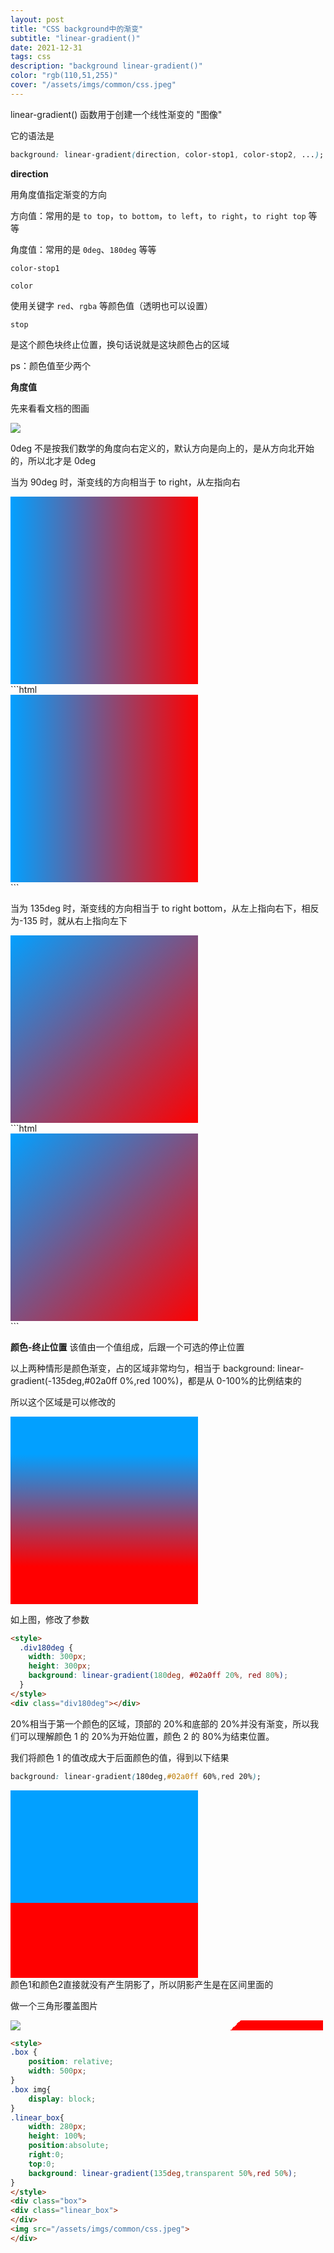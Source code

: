 ```yaml
---
layout: post
title: "CSS background中的渐变"
subtitle: "linear-gradient()"
date: 2021-12-31
tags: css
description: "background linear-gradient()"
color: "rgb(110,51,255)"
cover: "/assets/imgs/common/css.jpeg"
---
```


<style>
.div90deg {
    width: 300px;
    height: 300px;
    background: linear-gradient(90deg,#02a0ff,red);
}
.div135deg {
    width: 300px;
    height: 300px;
    background: linear-gradient(135deg,#02a0ff,red);
}
.div180deg {
    width: 300px;
    height: 300px;
    background: linear-gradient(180deg,#02a0ff 20%,red 80%);
}
.div180deg2 {
    width: 300px;
    height: 300px;
    background: linear-gradient(180deg,#02a0ff 60%,red 20%);
}
.box {
    position: relative;
    width: 500px;
}
.box img{
    display: block;
}
.linear_box{
    width: 280px;
    height: 100%;
    position:absolute;
    right:0;
    top:0;
    background: linear-gradient(135deg,transparent 50%,red 50%);
}
</style>

linear-gradient() 函数用于创建一个线性渐变的 "图像"

它的语法是

```css
background: linear-gradient(direction, color-stop1, color-stop2, ...);
```

**direction**

用角度值指定渐变的方向

方向值：常用的是 `to top`，`to bottom`，`to left`，`to right`，`to right top` 等等

角度值：常用的是 `0deg`、`180deg` 等等

`color-stop1`

`color`

使用关键字 `red`、`rgba` 等颜色值（透明也可以设置）

`stop`

是这个颜色块终止位置，换句话说就是这块颜色占的区域

ps：颜色值至少两个

**角度值**

先来看看文档的图画

<img src="/assets/imgs/2022/01/deg.png">

0deg 不是按我们数学的角度向右定义的，默认方向是向上的，是从方向北开始的，所以北才是 0deg

当为 90deg 时，渐变线的方向相当于 to right，从左指向右

<div class="div90deg"></div>
```html
<style>
.div0deg {
    width: 300px;
    height: 300px;
    background: linear-gradient(90deg,#02a0ff,red);
}
</style>
<div class="div90deg"></div>
```

当为 135deg 时，渐变线的方向相当于 to right bottom，从左上指向右下，相反为-135 时，就从右上指向左下

<div class="div135deg"></div>
```html
<style>
.div135deg {
    width: 300px;
    height: 300px;
    background: linear-gradient(135deg,#02a0ff,red);
}
</style>
<div class="div135deg"></div>
```

**颜色-终止位置**
该值由一个<color>值组成，后跟一个可选的停止位置

以上两种情形是颜色渐变，占的区域非常均匀，相当于 background: linear-gradient(-135deg,#02a0ff 0%,red 100%)，都是从 0-100%的比例结束的

所以这个区域是可以修改的

<div class="div180deg"></div>

如上图，修改了参数

```html
<style>
  .div180deg {
    width: 300px;
    height: 300px;
    background: linear-gradient(180deg, #02a0ff 20%, red 80%);
  }
</style>
<div class="div180deg"></div>
```

20%相当于第一个颜色的区域，顶部的 20%和底部的 20%并没有渐变，所以我们可以理解颜色 1 的 20%为开始位置，颜色 2 的 80%为结束位置。

我们将颜色 1 的值改成大于后面颜色的值，得到以下结果
```css
background: linear-gradient(180deg,#02a0ff 60%,red 20%);
```
<div class="div180deg2"></div>
颜色1和颜色2直接就没有产生阴影了，所以阴影产生是在区间里面的

做一个三角形覆盖图片

<div class="box">
<div class="linear_box">
</div>
<img src="/assets/imgs/common/css.jpeg">
</div>

```html
<style>
.box {
    position: relative;
    width: 500px;
}
.box img{
    display: block;
}
.linear_box{
    width: 280px;
    height: 100%;
    position:absolute;
    right:0;
    top:0;
    background: linear-gradient(135deg,transparent 50%,red 50%);
}
</style>
<div class="box">
<div class="linear_box">
</div>
<img src="/assets/imgs/common/css.jpeg">
</div>
```